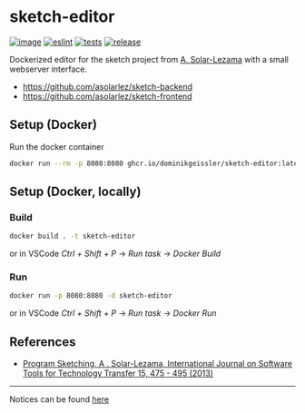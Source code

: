 # sketch-editor
[![image](https://github.com/dominikgeissler/sketch-editor/actions/workflows/docker-build.yml/badge.svg?branch=main)](https://github.com/dominikgeissler/sketch-editor/actions/workflows/docker-build.yml)
[![eslint](https://github.com/dominikgeissler/sketch-editor/actions/workflows/eslint.yml/badge.svg?branch=main)](https://github.com/dominikgeissler/sketch-editor/actions/workflows/eslint.yml)
[![tests](https://github.com/dominikgeissler/sketch-editor/actions/workflows/tests.yml/badge.svg?branch=main)](https://github.com/dominikgeissler/sketch-editor/actions/workflows/tests.yml)
[![release](https://img.shields.io/github/v/release/dominikgeissler/sketch-editor)](https://github.com/dominikgeissler/sketch-editor/releases/latest)

Dockerized editor for the sketch project from [A. Solar-Lezama](https://people.csail.mit.edu/asolar/) with a small webserver interface.

* https://github.com/asolarlez/sketch-backend
* https://github.com/asolarlez/sketch-frontend


## Setup (Docker)
Run the docker container

```bash
docker run --rm -p 8080:8080 ghcr.io/dominikgeissler/sketch-editor:latest
```

## Setup (Docker, locally)
### Build
```bash
docker build . -t sketch-editor
```
or in VSCode _Ctrl + Shift + P_ -> _Run task_ -> _Docker Build_

### Run
```bash
docker run -p 8080:8080 -d sketch-editor
```
or in VSCode _Ctrl + Shift + P_ -> _Run task_ -> _Docker Run_

## References
* [Program Sketching, A . Solar-Lezama, International Journal on Software Tools for Technology Transfer 15, 475 - 495 (2013)](https://doi.org/10.1007/s10009-012-0249-7)

---

Notices can be found [here](doc/notices)
